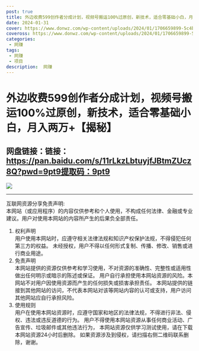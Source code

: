 ```yaml
---
post: true
title: 外边收费599创作者分成计划，视频号搬运100%过原创，新技术，适合零基础小白，月入两万+【揭秘】
date: 2024-01-31
cover: https://www.donwz.com/wp-content/uploads/2024/01/1706659899-5c4b47dbcc84c08.jpg
coveross: https://www.donwz.com/wp-content/uploads/2024/01/1706659899-5c4b47dbcc84c08.jpg
categories:
 - 网赚
tags:
 - 网赚
 - 项目
description:  网赚
---
```

# 外边收费599创作者分成计划，视频号搬运100%过原创，新技术，适合零基础小白，月入两万+【揭秘】

## 网盘链接：链接：https://pan.baidu.com/s/11rLkzLbtuyjfJBtmZUcz8Q?pwd=9pt9提取码：9pt9  

![](https://www.donwz.com/wp-content/uploads/2024/01/1706659899-5c4b47dbcc84c08.jpg)

---
互联网资源分享免责声明:  
本网站（或应用程序）的内容仅供参考和个人使用，不构成任何法律、金融或专业建议。用户对使用本网站的内容所产生的后果负全部责任。
1. 权利声明  
用户使用本网站时，应遵守相关法律法规和知识产权保护法规，不得侵犯任何第三方的权益。
未经授权，用户不得以任何形式复制、传播、修改、销售或进行商业用途。
2. 免责声明  
本网站提供的资源仅供参考和学习使用，不对资源的准确性、完整性或适用性做出任何明示或暗示的陈述或保证。
用户自行承担使用本网站资源的风险。本网站不对用户因使用资源而产生的任何损失或损害承担责任。
本网站提供的链接到其他网站的访问，不代表本网站对该等网站内容的认可或支持，用户访问其他网站应自行承担风险。
3. 使用规则  
用户在使用本网站资源时，应遵守国家和地区的法律法规，不得进行非法、侵权、违法或违反道德的行为。
用户不得使用本网站资源从事任何商业活动、广告宣传、垃圾邮件或其他违法行为，
本网站资源仅供学习测试使用，请在下载本网站资源24小时后删除。
如果资源涉及到侵权，请扫描右侧二维码联系删除，谢谢。
